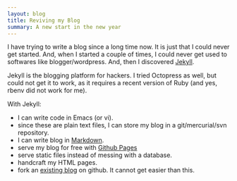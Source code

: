 ```yaml
---
layout: blog
title: Reviving my Blog
summary: A new start in the new year
---
```


I have trying to write a blog since a long time now. It is just that I could never get started. And, when I started a couple of times, I could never get used to softwares like blogger/wordpress. And, then I discovered [Jekyll](https://github.com/mojombo/jekyll "Jekyll").

Jekyll is the blogging platform for hackers. I tried Octopress as well, but could not get it to work, as it requires a recent version of Ruby (and yes, rbenv did not work for me).

With Jekyll:

  *  I can write code in Emacs (or vi).
  *  since these are plain text files, I can store my blog in a git/mercurial/svn repository.
  *  I can write blog in [Markdown](http://daringfireball.net/projects/markdown/syntax).
  *  serve my blog for free with [Github Pages](http://pages.github.com)
  *  serve static files instead of messing with a database.
  *  handcraft my HTML pages.
  *  fork an [existing blog](https://github.com/mojombo/jekyll/wiki/sites) on github. It cannot get easier than this.
